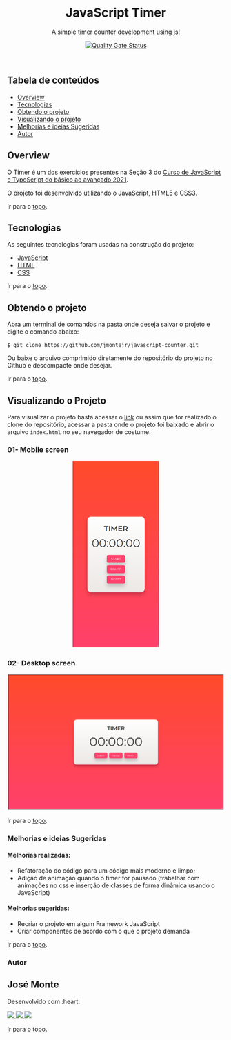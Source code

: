 <h1 align="center" id="title">JavaScript Timer</h1>

<p align="center">A simple timer counter development using js!</p>

<p align="center">
<a href="https://sonarcloud.io/dashboard?id=jmontejr_javascript-timer">
<img alt="Quality Gate Status" src="https://sonarcloud.io/api/project_badges/measure?project=jmontejr_javascript-timer&metric=alert_status">
</a>
</p>

<br>

## Tabela de conteúdos
<!--ts-->
   * [Overview](#overview)
   * [Tecnologias](#tecnologias)
   * [Obtendo o projeto](#obtendo-o-projeto)
   * [Visualizando o projeto](#visualizando-o-projeto)
   * [Melhorias e ideias Sugeridas](#melhorias-e-ideias-sugeridas)
   * [Autor](#autor)
<!--te-->

## Overview

O Timer é um dos exercícios presentes na Seção 3 do [Curso de JavaScript e TypeScript do básico ao avançado 2021](https://www.udemy.com/course/curso-de-javascript-moderno-do-basico-ao-avancado/).

O projeto foi desenvolvido utilizando o JavaScript, HTML5 e CSS3.

Ir para o [topo](#title).

## Tecnologias
As seguintes tecnologias foram usadas na construção do projeto:

- [JavaScript](https://developer.mozilla.org/pt-BR/docs/Web/JavaScript)
- [HTML](https://developer.mozilla.org/pt-BR/docs/Web/HTML)
- [CSS](https://developer.mozilla.org/pt-BR/docs/Web/CSS)

Ir para o [topo](#title).

## Obtendo o projeto

Abra um terminal de comandos na pasta onde deseja salvar o projeto e digite o comando abaixo:

```git
$ git clone https://github.com/jmontejr/javascript-counter.git
```

Ou baixe o arquivo comprimido diretamente do repositório do projeto no Github e descompacte onde desejar.


Ir para o [topo](#title).

## Visualizando o Projeto

Para visualizar o projeto basta acessar o [link](https://jmontejr.github.io/javascript-timer) ou assim que for realizado o clone do repositório, acessar a pasta onde o projeto foi baixado e abrir o arquivo `index.html` no seu navegador de costume.

### 01- Mobile screen
<p align="center">
    <img src="assets/images/mobile.png" alt="menu" width="200px">
</p>

### 02- Desktop screen
<p align="center">
    <img src="assets/images/desktop.png" alt="screen" width="500px">
</p>

Ir para o [topo](#title).


### Melhorias e ideias Sugeridas

#### Melhorias realizadas:
- Refatoração do código para um código mais moderno e limpo;
- Adição de animação quando o timer for pausado (trabalhar com animações no css e inserção de classes de forma dinâmica usando o JavaScript)

#### Melhorias sugeridas:
- Recriar o projeto em algum Framework JavaScript
- Criar componentes de acordo com o que o projeto demanda


Ir para o [topo](#title).
### Autor

<h2>José Monte</h2>
<p>Desenvolvido com :heart:</p>
<div>
    <a href="https://jmontejr.github.io">
        <img src="https://img.shields.io/static/v1?label=website&message=jmontejr.github.io&color=ff416c&style=for-the-badge&logo=google-chrome"/>
    </a>
    <space></space>
    <a href="https://www.linkedin.com/in/jmontejr">
        <img src="https://img.shields.io/static/v1?label=linkedin&message=jmontejr&color=ff416c&style=for-the-badge&logo=linkedin"/>
    </a>
    <space></space>
    <a href="https://codepen.io/jmontejr">
        <img src="https://img.shields.io/static/v1?label=codepen&message=jmontejr&color=ff416c&style=for-the-badge&logo=codepen"/>
    </a>
</div>

Ir para o [topo](#title).
